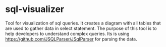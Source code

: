 # sql-visualizer
Tool for visualization of sql queries. It creates a diagram with all tables that are used to gather data in select statement. The purpose of this tool is to help developers to understand complex queries. Its is using https://github.com/JSQLParser/JSqlParser for parsing the data.
